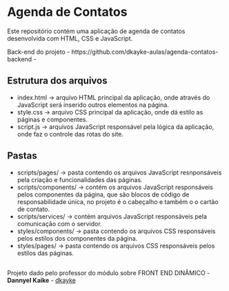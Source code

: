 # Agenda de Contatos

Este repositório contém uma aplicação de agenda de contatos desenvolvida com HTML, CSS e JavaScript.
<p> Back-end do projeto - https://github.com/dkayke-aulas/agenda-contatos-backend - </p>

## Estrutura dos arquivos

- index.html -> arquivo HTML principal da aplicação, onde através do JavaScript será inserido outros elementos na página.
- style.css -> arquivo CSS principal da aplicação, onde dá estilo as páginas e componentes.
- script.js -> arquivos JavaScript responsável pela lógica da aplicação, onde faz o controle das rotas do site.

## Pastas

- scripts/pages/ -> pasta contendo os arquivos JavaScript resnponsáveis pela criação e funcionalidades das páginas.
- scripts/components/ -> contém os arquivos JavaScript responsáveis pelos componentes da página, que são blocos de código de responsabilidade única, no projeto é o cabeçalho e também o o cartão de contato.
- scripts/services/ -> contém arquivos JavaScript responsáveis pela comunicação com o servidor.
- styles/components/ -> pasta contendo os arquivos CSS responsáveis pelos estilos dos componentes da página.
- styles/pages/ -> pasta contendo os arquivos CSS responsáveis pelos estilos das páginas.

## 

Projeto dado pelo professor do módulo sobre FRONT END DINÂMICO - **Dannyel Kaike** - [dkayke](https://github.com/dkayke)
